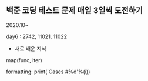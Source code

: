 ## 백준 코딩 테스트 문제 매일 3일씩 도전하기
2020.10~

day6 : 2742, 11021, 11022

* 새로 배운 지식

map(func, iter)

formatting: print('Cases #%d'%(i))
